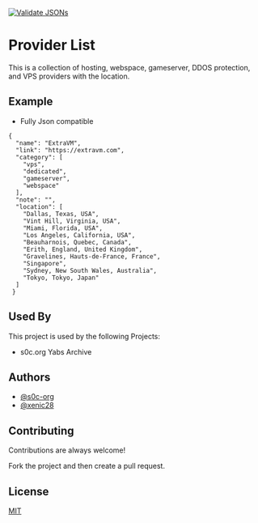 [![Validate JSONs](https://github.com/s0c-org/Providers/actions/workflows/validate-json.yml/badge.svg?event=push)](https://github.com/s0c-org/Providers/actions/workflows/validate-json.yml)


# Provider List

This is a collection of hosting, webspace, gameserver, DDOS protection, and VPS providers with the location. 

## Example

- Fully Json compatible


```
{
  "name": "ExtraVM",
  "link": "https://extravm.com",
  "category": [
    "vps",
    "dedicated",
    "gameserver",
    "webspace"
  ],
  "note": "",
  "location": [
    "Dallas, Texas, USA",
    "Vint Hill, Virginia, USA",
    "Miami, Florida, USA",
    "Los Angeles, California, USA",
    "Beauharnois, Quebec, Canada",
    "Erith, England, United Kingdom",
    "Gravelines, Hauts-de-France, France",
    "Singapore",
    "Sydney, New South Wales, Australia",
    "Tokyo, Tokyo, Japan"
  ]
 }
```

## Used By

This project is used by the following Projects:

- s0c.org Yabs Archive


## Authors

- [@s0c-org](https://www.github.com/s0c-org)
- [@xenic28](https://www.github.com/xenic28)



## Contributing

Contributions are always welcome!

Fork the project and then create a pull request.



## License

[MIT](https://choosealicense.com/licenses/mit/)

